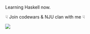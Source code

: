 Learning Haskell now. 

☟ Join codewars & NJU clan with me ☟

[![](https://www.codewars.com/users/Dothion/badges/large)](https://www.codewars.com/)
